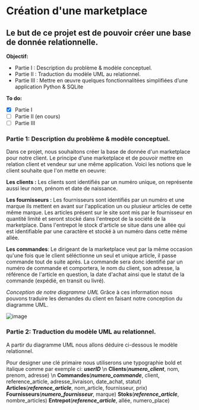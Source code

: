 # Création d'une marketplace
## Le but de ce projet est de pouvoir créer une base de donnée relationnelle.


**Objectif:**
  - Partie I : Description du problème & modèle conceptuel.
  - Partie II : Traduction du modèle UML au relationnel.
  - Partie III : Mettre en œuvre quelques fonctionnalitées simplifiées d’une application Python & SQLite

**To do:**

  - [x] Partie I
  - [ ] Partie II (en cours)
  - [ ] Partie III

### Partie 1: Description du problème & modèle conceptuel.

Dans ce projet, nous souhaitons créer la base de donnée d'un marketplace pour notre client.
Le principe d'une marketplace et de pouvoir mettre en relation client et vendeur sur une même application. 
Voici les notions que le client souhaite que l'on mette en oeuvre:


**Les clients :** Les clients sont identifiés par un numéro unique, on représente aussi leur nom, prénom et date de naissance.


**Les fournisseurs :** Les fournisseurs sont identifiés par un numéro et une marque ils mettent en avant sur l'application un ou plusieur articles de cette même marque. Les articles présent sur le site sont mis par le fournisseur en quantité limité et seront stocké dans l'entrepot de la société de la marketplace. Dans l'entrepot le stock d'article se situe dans une allée qui est identifiable par une caractère et stocké à un numéro dans cette même allée.


**Les commandes**: Le dirigeant de la marketplace veut par la même occasion qu'une fois que le client séléctionne un seul et unique article, il passe commande tout de suite après. La commande sera donc identifié par un numéro de commande et comportera, le nom du client, son adresse, la référence de l'article en question, la date d'achat ainsi que le statut de la commande (expédié, en transit ou livré).


*Conception de notre diagramme UML*
Grâce à ces information nous pouvons traduire les demandes du client en faisant notre conception du diagramme UML.

![image](https://user-images.githubusercontent.com/58702474/113482416-f4ef5000-949e-11eb-8df0-a290c7b0bb56.png)

### Partie 2: Traduction du modèle UML au relationnel.

A partir du diagramme UML nous allons déduire ci-dessous le modèle relationnel.

Pour designer une clé primaire nous utiliserons une typographie bold et italique comme par exemple ci: **_userID_** \n
**Clients**(**_numero_client_**, nom, prenom, adresse) \n
**Commandes**(**_numero_commande_**, client, reference_article, adresse_livraison, date_achat, statut)
**Articles**(**_reference_article_**, nom_article, fournisseur, prix)
**Fournisseurs**(**_numero_fournisseur_**, marque)
**Stoks**(**_reference_article_**, nombre_articles)
**Entrepot**(**_reference_article_**, allée, numero_place)


